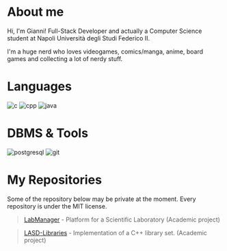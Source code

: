 # About me
Hi, I'm Gianni! Full-Stack Developer and actually a Computer Science student at Napoli Università degli Studi Federico II.

I'm a huge nerd who loves videogames, comics/manga, anime, board games and collecting a lot of nerdy stuff.

# Languages
![c](https://user-images.githubusercontent.com/43990877/213594305-b92e68b1-596d-484f-85fe-2727a776ee1b.png)
![cpp](https://user-images.githubusercontent.com/43990877/213594315-ccf437ad-3eff-4be0-9ffd-9dc9628c2d09.png)
![java](https://user-images.githubusercontent.com/43990877/213594324-66b39a47-6a62-4344-845d-d867bca4cdab.png)

# DBMS & Tools
![postgresql](https://user-images.githubusercontent.com/43990877/213594344-2d9d8ec9-587f-4afe-86b9-cea1fd0223e8.png)
![git](https://user-images.githubusercontent.com/43990877/215758384-e534f342-bd51-4a92-8bac-9d9b914360f7.png)

# My Repositories
Some of the repository below may be private at the moment. Every repository is under the MIT license.
> [LabManager](https://github.com/Gazen27/LabManager) - Platform for a Scientific Laboratory (Academic project)

> [LASD-Libraries](https://github.com/Gazen27/LASD-Libraries) - Implementation of a C++ library set. (Academic project)
